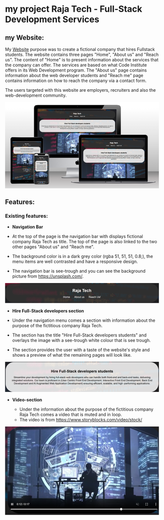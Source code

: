 # my project Raja Tech - Full-Stack Development Services
## my Website:
My [Website](https://github.com/Parre87/projekt1) purpose was to create a fictional company that hires Fullstack students. The website contains three pages "Home", "About us" and "Reach us". The content of "Home" is to present information about the services that the company can offer. The services are based on what Code Institute offers in its Web Development program. The "About us" page contains information about the web developer students and "Reach me" page contains information on how to reach the company via a contact form.

The users targeted with this website are employers, recruiters and also the web-development community.

![Responsive Mockup](https://github.com/Parre87/projekt1/blob/main/assets/images/Responsive%20mockup.png)

## Features:

### Existing features:

- __Navigation Bar__

- At the top of the page is the navigation bar with displays fictional company Raja Tech as title. The top of the page is also linked to the two other pages "About us" and "Reach me".
- The background color is in a dark grey color (rgba 51, 51, 51, 0.8;), the menu items are well contrasted and have a responsive design.
- The navigation bar is see-trough and you can see the background picture from https://unsplash.com/. 
  
![Nav bar](https://github.com/Parre87/projekt1/blob/main/assets/images/Nav%20bar.png)

- __Hire Full-Stack developers section__

- Under the navigation menu comes a section with information about the purpose of the fictitious company Raja Tech.
- The section has the title "Hire Full-Stack developers students" and overlays the image with a see-trough white colour
that is see trough.
- The section provides the user with a taste of the website's style and shows a preview of what the remaining pages will look like.

![Hire-section](https://github.com/Parre87/projekt1/blob/main/assets/images/Section.png)

- __Video-section__

    - Under the information about the purpose of the fictitious company Raja Tech comes a video that is muted and in loop.
    - The video is from https://www.storyblocks.com/video/stock/
      
![Video](https://github.com/Parre87/projekt1/blob/main/assets/images/Video.png)
